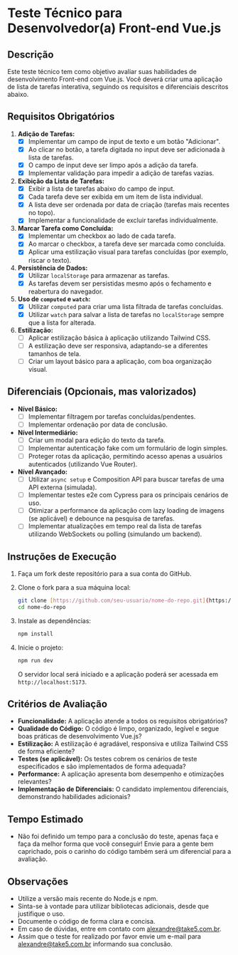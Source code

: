 # Teste Técnico para Desenvolvedor(a) Front-end Vue.js

## Descrição

Este teste técnico tem como objetivo avaliar suas habilidades de desenvolvimento Front-end com Vue.js. Você deverá criar uma aplicação de lista de tarefas interativa, seguindo os requisitos e diferenciais descritos abaixo.

## Requisitos Obrigatórios

1.  **Adição de Tarefas:**
    - [x] Implementar um campo de input de texto e um botão "Adicionar".
    - [x] Ao clicar no botão, a tarefa digitada no input deve ser adicionada à lista de tarefas.
    - [x] O campo de input deve ser limpo após a adição da tarefa.
    - [x] Implementar validação para impedir a adição de tarefas vazias.
2.  **Exibição da Lista de Tarefas:**
    - [x] Exibir a lista de tarefas abaixo do campo de input.
    - [x] Cada tarefa deve ser exibida em um item de lista individual.
    - [x] A lista deve ser ordenada por data de criação (tarefas mais recentes no topo).
    - [x] Implementar a funcionalidade de excluir tarefas individualmente.
3.  **Marcar Tarefa como Concluída:**
    - [x] Implementar um checkbox ao lado de cada tarefa.
    - [x] Ao marcar o checkbox, a tarefa deve ser marcada como concluída.
    - [x] Aplicar uma estilização visual para tarefas concluídas (por exemplo, riscar o texto).
4.  **Persistência de Dados:**
    - [x] Utilizar `localStorage` para armazenar as tarefas.
    - [x] As tarefas devem ser persistidas mesmo após o fechamento e reabertura do navegador.
5.  **Uso de `computed` e `watch`:**
    - [x] Utilizar `computed` para criar uma lista filtrada de tarefas concluídas.
    - [x] Utilizar `watch` para salvar a lista de tarefas no `localStorage` sempre que a lista for alterada.
6.  **Estilização:**
    - [ ] Aplicar estilização básica à aplicação utilizando Tailwind CSS.
    - [ ] A estilização deve ser responsiva, adaptando-se a diferentes tamanhos de tela.
    - [ ] Criar um layout básico para a aplicação, com boa organização visual.

## Diferenciais (Opcionais, mas valorizados)

* **Nível Básico:**
    - [ ] Implementar filtragem por tarefas concluídas/pendentes.
    - [ ] Implementar ordenação por data de conclusão.
* **Nível Intermediário:**
    - [ ] Criar um modal para edição do texto da tarefa.
    - [ ] Implementar autenticação fake com um formulário de login simples.
    - [ ] Proteger rotas da aplicação, permitindo acesso apenas a usuários autenticados (utilizando Vue Router).
* **Nível Avançado:**
    - [ ] Utilizar `async setup` e Composition API para buscar tarefas de uma API externa (simulada).
    - [ ] Implementar testes e2e com Cypress para os principais cenários de uso.
    - [ ] Otimizar a performance da aplicação com lazy loading de imagens (se aplicável) e debounce na pesquisa de tarefas.
    - [ ] Implementar atualizações em tempo real da lista de tarefas utilizando WebSockets ou polling (simulando um backend).

## Instruções de Execução

1.  Faça um fork deste repositório para a sua conta do GitHub.
2.  Clone o fork para a sua máquina local:

    ```bash
    git clone [https://github.com/seu-usuario/nome-do-repo.git](https://github.com/seu-usuario/nome-do-repo.git)
    cd nome-do-repo
    ```

3.  Instale as dependências:

    ```bash
    npm install
    ```

4.  Inicie o projeto:

    ```bash
    npm run dev
    ```

    O servidor local será iniciado e a aplicação poderá ser acessada em `http://localhost:5173`.

## Critérios de Avaliação

* **Funcionalidade:** A aplicação atende a todos os requisitos obrigatórios?
* **Qualidade do Código:** O código é limpo, organizado, legível e segue boas práticas de desenvolvimento Vue.js?
* **Estilização:** A estilização é agradável, responsiva e utiliza Tailwind CSS de forma eficiente?
* **Testes (se aplicável):** Os testes cobrem os cenários de teste especificados e são implementados de forma adequada?
* **Performance:** A aplicação apresenta bom desempenho e otimizações relevantes?
* **Implementação de Diferenciais:** O candidato implementou diferenciais, demonstrando habilidades adicionais?

## Tempo Estimado

* Não foi definido um tempo para a conclusão do teste, apenas faça e faça da melhor forma que você conseguir! Envie para a gente bem caprichado, pois o carinho do código também será um diferencial para a avaliação.

## Observações

* Utilize a versão mais recente do Node.js e npm.
* Sinta-se à vontade para utilizar bibliotecas adicionais, desde que justifique o uso.
* Documente o código de forma clara e concisa.
* Em caso de dúvidas, entre em contato com alexandre@take5.com.br.
* Assim que o teste for realizado por favor envie um e-mail para alexandre@take5.com.br informando sua conclusão.
